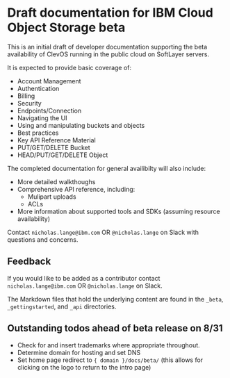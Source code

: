 # Draft documentation for IBM Cloud Object Storage beta 

This is an initial draft of developer documentation supporting the beta availability of ClevOS running in the public cloud on SoftLayer servers.

It is expected to provide basic coverage of:
* Account Management
* Authentication
* Billing
* Security
* Endpoints/Connection
* Navigating the UI
* Using and manipulating buckets and objects
* Best practices
* Key API Reference Material
* PUT/GET/DELETE Bucket
* HEAD/PUT/GET/DELETE Object

The completed documentation for general availibilty will also include:
* More detailed walkthoughs
* Comprehensive API reference, including:
    * Mulipart uploads
    * ACLs
* More information about supported tools and SDKs (assuming resource availability)

Contact `nicholas.lange@ibm.com` OR `@nicholas.lange` on Slack with questions and concerns.

## Feedback

If you would like to be added as a contributor contact `nicholas.lange@ibm.com` OR `@nicholas.lange` on Slack.

The Markdown files that hold the underlying content are found in the `_beta`, `_gettingstarted`, and `_api` directories.

## Outstanding todos ahead of beta release on 8/31

* Check for and insert trademarks where appropriate throughout.
* Determine domain for hosting and set DNS
* Set home page redirect to `{ domain }/docs/beta/` (this allows for clicking on the logo to return to the intro page)

